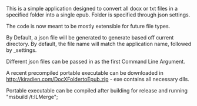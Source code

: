This is a simple application designed to convert all docx or txt files in a specified folder into a single epub. Folder is specified through json settings.

The code is now meant to be mostly extensible for future file types.

By Default, a json file will be generated to generate based off current directory. By default, the file name will match the application name, followed by _settings.

Different json files can be passed in as the first Command Line Argument.


A recent precompiled portable executable can be downloaded in http://kiradien.com/DocXFoldertoEpub.zip - exe contains all necessary dlls.

Portable executable can be compiled after building for release and running "msbuild /t:ILMerge";